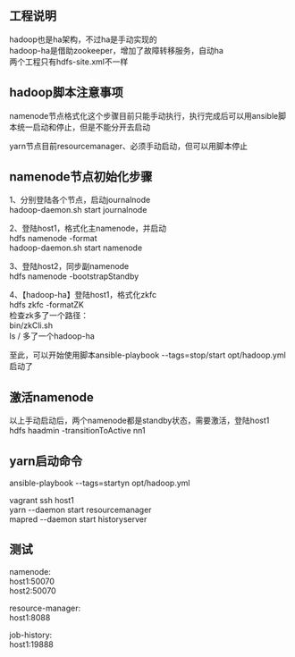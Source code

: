 ## 工程说明

hadoop也是ha架构，不过ha是手动实现的  
hadoop-ha是借助zookeeper，增加了故障转移服务，自动ha  
两个工程只有hdfs-site.xml不一样  

## hadoop脚本注意事项

namenode节点格式化这个步骤目前只能手动执行，执行完成后可以用ansible脚本统一启动和停止，但是不能分开去启动  

yarn节点目前resourcemanager、必须手动启动，但可以用脚本停止

## namenode节点初始化步骤

1、分别登陆各个节点，启动journalnode  
hadoop-daemon.sh start journalnode  

2、登陆host1，格式化主namenode，并启动  
hdfs namenode -format  
hadoop-daemon.sh start namenode  

3、登陆host2，同步副namenode  
hdfs namenode -bootstrapStandby  

4、【hadoop-ha】登陆host1，格式化zkfc  
hdfs zkfc -formatZK  
检查zk多了一个路径：  
bin/zkCli.sh  
ls /  多了一个hadoop-ha  

至此，可以开始使用脚本ansible-playbook --tags=stop/start opt/hadoop.yml启动了  

## 激活namenode

以上手动启动后，两个namenode都是standby状态，需要激活，登陆host1    
hdfs haadmin -transitionToActive nn1  

## yarn启动命令

ansible-playbook --tags=startyn opt/hadoop.yml  

vagrant ssh host1  
yarn --daemon start resourcemanager      
mapred --daemon start historyserver  


## 测试

namenode:  
host1:50070  
host2:50070  

resource-manager:  
host1:8088  

job-history:  
host1:19888  
